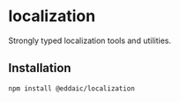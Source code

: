 # localization

Strongly typed localization tools and utilities.

## Installation

```sh
npm install @eddaic/localization
```
